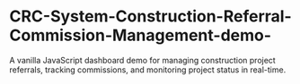 # CRC-System-Construction-Referral-Commission-Management-demo-
A vanilla JavaScript dashboard demo for managing construction project referrals, tracking commissions, and monitoring project status in real-time.
